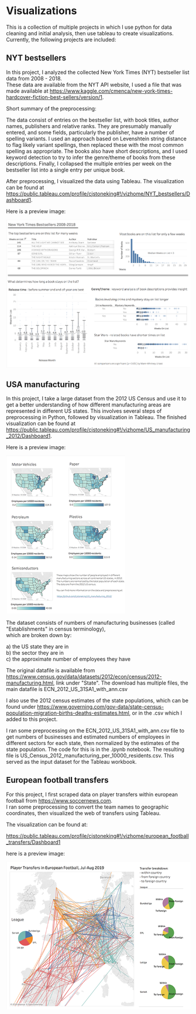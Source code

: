 # Visualizations


This is a collection of multiple projects in which I use python for data cleaning and initial analysis, then use tableau to create
visualizations. Currently, the following projects are included: 

## NYT bestsellers

In this project, I analyzed the collected New York Times (NYT) bestseller list data from 2008 - 2018.  
These data are available from the NYT API website, I used a file that was made available at https://www.kaggle.com/cmenca/new-york-times-hardcover-fiction-best-sellers/version/1.

Short summary of the preprocessing:

The data consist of entries on the bestseller list, with book titles, author names, publishers and relative ranks. They are presumably manually entered, and some fields, particularly the publisher, have a number of spelling variants. I used an approach based on Levenshtein string distance to flag likely variant spellings, then replaced these with the most common spelling as appropriate. 
The books also have short descriptions, and I used keyword detection to try to infer the genre/theme of books from these descriptions. 
Finally, I collapsed the multiple entries per week on the bestseller list into a single entry per unique book.

After preprocessing, I visualized the data using Tableau. The visualization can be found at https://public.tableau.com/profile/cjstoneking#!/vizhome/NYT_bestsellers/Dashboard1.

Here is a preview image:


![NYT_bestsellers](NYT_bestsellers/NYT_bestsellers_image.png?raw=true)


## USA manufacturing

In this project, I take a large dataset from the 2012 US Census and use it to get a better understanding of how different manufacturing areas are represented in different US states. This involves several steps of preprocessing in Python, followed by visualization in Tableau.  The finished visualization can be found at https://public.tableau.com/profile/cjstoneking#!/vizhome/US_manufacturing_2012/Dashboard1.

Here is a preview image:

![tableau_USA_manufacturing](USA_manufacturing/usa_manufacturing_small.png?raw=true)



The dataset consists of numbers of manufacturing businesses (called "Establishments" in census terminology),  
which are broken down by:  

a) the US state they are in\
b) the sector they are in\
c) the approximate number of employees they have

The original datafile is available from https://www.census.gov/data/datasets/2012/econ/census/2012-manufacturing.html, link under "State". The download has multiple files, the main datafile is ECN_2012_US_31SA1_with_ann.csv

I also use the 2012 census estimates of the state populations, which can be found under https://www.governing.com/gov-data/state-census-population-migration-births-deaths-estimates.html, or in the .csv which I added to this project.

I ran some preprocessing on the ECN_2012_US_31SA1_with_ann.csv file to get numbers of businesses and estimated numbers of employees in different sectors for each state, then normalized by the estimates of the state population. The code for this is in the .ipynb notebook. The resulting file is US_Census_2012_manufacturing_per_10000_residents.csv.  This served as the input dataset for the Tableau workbook.



## European football transfers

For this project, I first scraped data on player transfers within european football from https://www.soccernews.com.  
I ran some preprocessing to convert the team names to geographic coordinates, then visualized the web of transfers using Tableau.

The visualization can be found at:

https://public.tableau.com/profile/cjstoneking#!/vizhome/european_football_transfers/Dashboard1

here is a preview image:

![tableau_euro_football](european_football_transfers/euro_football_small.png?raw=true)




